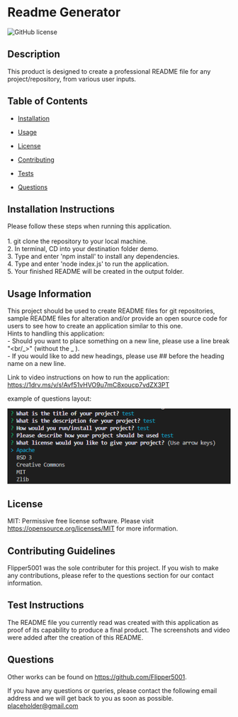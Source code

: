 # Readme Generator
![GitHub license](https://img.shields.io/badge/license-MIT-blue.svg)

## Description

This product is designed to create a professional README file for any project/repository, from various user inputs.

## Table of Contents 

* [Installation](#installation-instructions)

* [Usage](#usage-information)

* [License](#license)

* [Contributing](#contributing-guidelines)

* [Tests](#test-instructions)

* [Questions](#questions)

## Installation Instructions

Please follow these steps when running this application. <br/><br/>1. git clone the repository to your local machine. <br/>2. In terminal, CD into your destination folder demo. <br/>3. Type and enter 'npm install' to install any dependencies. <br/>4. Type and enter 'node index.js' to run the application. <br/>5. Your finished README will be created in the output folder.

## Usage Information

This project should be used to create README files for git repositories, sample README files for alteration and/or provide an open source code for users to see how to create an application similar to this one. <br/>Hints to handling this application: <br/> - Should you want to place something on a new line, please use a line break "<br/_>" (without the _ ).<br/>- If you would like to add new headings, please use ## before the heading name on a new line.

Link to video instructions on how to run the application:  
https://1drv.ms/v/s!Avf51vHVO9u7mC8xoucp7vdZX3PT  

example of questions layout:
  

![Screenshot](./demo/assets/screenshot.PNG)

## License

MIT: Permissive free license software. Please visit https://opensource.org/licenses/MIT for more information.
  
## Contributing Guidelines

Flipper5001 was the sole contributer for this project. If you wish to make any contributions, please refer to the questions section for our contact information.

## Test Instructions

The README file you currently read was created with this application as proof of its capability to produce a final product. The screenshots and video were added after the creation of this README.

## Questions

Other works can be found on https://github.com/Flipper5001.

If you have any questions or queries, please contact the following email address and we will get back to you as soon as possible.  
placeholder@gmail.com



